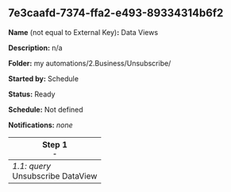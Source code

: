 ## 7e3caafd-7374-ffa2-e493-89334314b6f2

**Name** (not equal to External Key)**:** Data Views 

**Description:** n/a

**Folder:** my automations/2.Business/Unsubscribe/

**Started by:** Schedule

**Status:** Ready

**Schedule:** Not defined

**Notifications:** _none_


| Step 1<br>_<small>-</small>_ |
| --- |
| _1.1: query_<br>Unsubscribe DataView |
